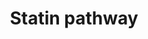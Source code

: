 ---
annotations:
- id: PW:0000724
  parent: drug pathway
  type: Pathway Ontology
  value: statin drug pathway
- id: CL:0000182
  parent: native cell
  type: Cell Type Ontology
  value: hepatocyte
authors:
- Nsalomonis
- MaintBot
- Khanspers
- BruceConklin
- Thomas
- AlexanderPico
- Ddigles
- Egonw
- L Dupuis
- Eweitz
citedin:
- link: PMC7811506
  title: Organophosphorus flame retardants are developmental neurotoxicants in a rat
    primary brainsphere in vitro model (2020)
description: 'What are statins? See Wikipedia at: http://en.wikipedia.org/wiki/Statin  More
  about this pathway and statins: https://www.pharmgkb.org/do/serve?objId=PA2031&amp;objCls=Pathway'
last-edited: 2021-05-16
organisms:
- Rattus norvegicus
redirect_from:
- /index.php/Pathway:WP145
- /instance/WP145
- /instance/WP145_r117047
revision: r117047
schema-jsonld:
- '@context': https://schema.org/
  '@id': https://wikipathways.github.io/pathways/WP145.html
  '@type': Dataset
  creator:
    '@type': Organization
    name: WikiPathways
  description: 'What are statins? See Wikipedia at: http://en.wikipedia.org/wiki/Statin  More
    about this pathway and statins: https://www.pharmgkb.org/do/serve?objId=PA2031&amp;objCls=Pathway'
  keywords:
  - Abca1
  - Apoa1
  - Apoa4
  - Apoc1
  - Apoc2
  - Apoc3
  - Apoe
  - Cholesterol
  - Cholesterol Ester
  - Cholic Acid
  - Cyp7a1
  - Dgat1
  - Free FA
  - HDL
  - Hmgcr
  - LDL
  - Lcat
  - Ldlr
  - Lipc
  - Lpl
  - Lrp1
  - Mttp
  - Phospholipid
  - Ptlp
  - Scarb1
  - Soat1
  - Triglycerides
  - acetylCoA
  license: CC0
  name: Statin pathway
seo: CreativeWork
title: Statin pathway
wpid: WP145
---